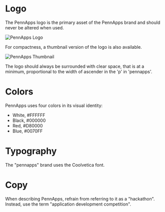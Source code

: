 # Logo

The PennApps logo is the primary asset of the PennApps brand and should never be altered when used.

![PennApps Logo](http://pennappsteam.github.com/PennApps2012/img/press/logo.jpeg)

For compactness, a thumbnail version of the logo is also available.

![PennApps Thumbnail](http://pennappsteam.github.com/PennApps2012/img/press/thumbnail.jpeg)

The logo should always be surrounded with clear space, that is at a minimum, proportional to the width of ascender in the 'p' in 'pennapps'.

# Colors

PennApps uses four colors in its visual identity:

* White, #FFFFFF
* Black, #000000
* Red, #D80000
* Blue, #0070FF

# Typography

The "pennapps" brand uses the Coolvetica font.

# Copy

When describing PennApps, refrain from referring to it as a "hackathon". Instead, use the term "application development competition".
